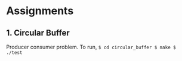 # Assignments

## 1. Circular Buffer
Producer consumer problem. To run,
`
$ cd circular_buffer
$ make
$ ./test
`
